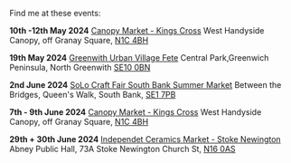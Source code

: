 Find me at these events:

**10th -12th May 2024**
[Canopy Market - Kings Cross](https://canopymarket.co.uk)
West Handyside Canopy, off Granay Square, [N1C 4BH](https://maps.app.goo.gl/f5nJ5KAdtoPUWQJW7)

**19th May 2024**
[Greenwith Urban Village Fete](https://www.hemingwaydesign.co.uk/projects/urban-village-fete/)
Central Park,Greenwich Peninsula, North Greenwith [SE10 0BN](https://maps.app.goo.gl/zirH9WwLubex8owD8)

**2nd June 2024**
[SoLo Craft Fair South Bank Summer Market](http://www.solocraftfair.com/upcoming-events-1/2024/5/12/south-bank-summer-market-w59tw)
Between the Bridges, Queen's Walk, South Bank, [SE1 7PB](https://maps.app.goo.gl/4ru9LxAACq8GP1Me8)

**7th - 9th June 2024**
[Canopy Market - Kings Cross](https://canopymarket.co.uk)
West Handyside Canopy, off Granay Square, [N1C 4BH](https://maps.app.goo.gl/f5nJ5KAdtoPUWQJW7)

**29th + 30th June 2024**
[Independet Ceramics Market - Stoke Newington](https://diyartmarket.com)
Abney Public Hall, 73A Stoke Newington Church St, [N16 0AS](https://maps.app.goo.gl/ENcXhBWadeLkyL5f6)

